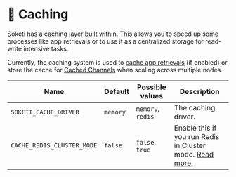 # 📝 Caching

Soketi has a caching layer built within. This allows you to speed up some processes like app retrievals or to use it as a centralized storage for read-write intensive tasks.

Currently, the caching system is used to [cache app retrievals](../app-management/introduction.md#caching-app-retrievals) (if enabled) or store the cache for [Cached Channels](https://blog.pusher.com/introducing-cache-channels/) when scaling across multiple nodes.

| Name                       | Default  | Possible values   | Description                                                                                                         |
| -------------------------- | -------- | ----------------- | ------------------------------------------------------------------------------------------------------------------- |
| `SOKETI_CACHE_DRIVER`      | `memory` | `memory`, `redis` | The caching driver.                                                                                                 |
| `CACHE_REDIS_CLUSTER_MODE` | `false`  | `false`, `true`   | Enable this if you run Redis in Cluster mode. [Read more](../getting-started/redis-configuration.md#redis-cluster). |
